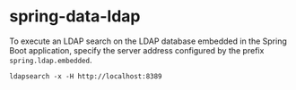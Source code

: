 # spring-data-ldap

To execute an LDAP search on the LDAP database embedded in the Spring Boot application, specify the server address configured by the prefix `spring.ldap.embedded`.

    ldapsearch -x -H http://localhost:8389
